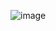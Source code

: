 ![image](https://github.com/turbonomic/visualization/assets/30292381/f97dd3cd-35cc-4fd1-b8a6-3bacc4b7f0c8)
